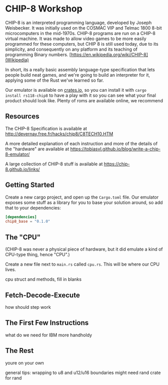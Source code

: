 # CHIP-8 Workshop

CHIP-8 is an interpreted programming language, developed by Joseph Weisbecker. It was initially used on the COSMAC VIP and Telmac 1800 8-bit microcomputers in the mid-1970s. CHIP-8 programs are run on a CHIP-8 virtual machine. It was made to allow video games to be more easily programmed for these computers, but CHIP 8 is still used today, due to its simplicity, and consequently on any platform and its teaching of programming Binary numbers. [https://en.wikipedia.org/wiki/CHIP-8](Wikipedia)

In short, its a really basic assembly language-type specification that lets people build neat games, and we're going to build an interpreter for it, applying some of the Rust we've learned so far.

Our emulator is available on [crates.io](https://crates.io/crates/rs118-chip8), so you can install it with `cargo install rs118-chip8` to have a play with it so you can see what your final product should look like. Plenty of roms are available online, we recommend

## Resources

The CHIP-8 Specification is available at <http://devernay.free.fr/hacks/chip8/C8TECH10.HTM>

A more detailed explanation of each instruction and more of the details of the "hardware" are available at <https://tobiasvl.github.io/blog/write-a-chip-8-emulator/>

A large collection of CHIP-8 stuff is available at <https://chip-8.github.io/links/>

## Getting Started

Create a new cargo project, and open up the `Cargo.toml` file. Our emulator exposes some stuff as a library for you to base your solution around, so add that to your dependencies:

```toml
[dependencies]
chip8_base = "0.1.0"
```

## The "CPU"

(CHIP-8 was never a physical piece of hardware, but it did emulate a kind of CPU-type thing, hence "CPU".)

Create a new file next to `main.rs` called `cpu.rs`. This will be where our CPU lives.

cpu struct and methods, fill in blanks

## Fetch-Decode-Execute

how should step work

## The First Few Instructions

what do we need for IBM
more handholdy

## The Rest

youre on your own

general tips:
wrapping to u8 and u12/u16 boundaries
might need rand crate for rand
